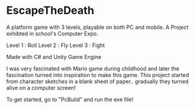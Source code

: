 # EscapeTheDeath
A platform game with 3 levels, playable on both PC and mobile. A Project exhibted in school's Computer Expo.
  
  Level 1 : Roll
  Level 2 : Fly
  Level 3 : Fight


Made with C# and Unity Game Engine

I was very fascinated with Mario game during childhood and later the fascination turned into inspiration to make this game. This project started from character sketches in a blank sheet of paper.. gradually they turned alive on a computer screen!

To get started, go to "PcBuild" and run the exe file!


